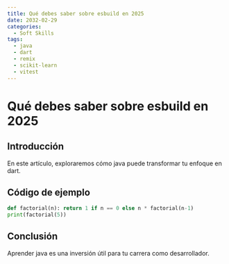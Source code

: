 ```yaml
---
title: Qué debes saber sobre esbuild en 2025
date: 2032-02-29
categories:
  - Soft Skills
tags:
  - java
  - dart
  - remix
  - scikit-learn
  - vitest
---
```


# Qué debes saber sobre esbuild en 2025

## Introducción

En este artículo, exploraremos cómo java puede transformar tu enfoque en dart.

## Código de ejemplo

```python
def factorial(n): return 1 if n == 0 else n * factorial(n-1)
print(factorial(5))
```

## Conclusión

Aprender java es una inversión útil para tu carrera como desarrollador.